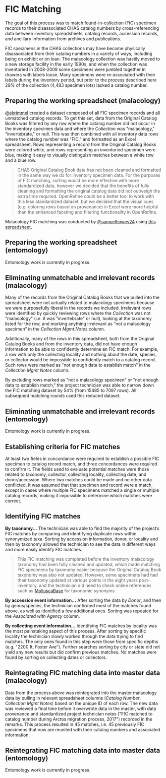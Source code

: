 # FIC Matching

The goal of this process was to match found-in-collection (FIC) specimen records to their disassociated CHAS catalog numbers by cross-referencing data between inventory spreadsheets, catalog records, accession records, and ancillary information from archives and publications.

FIC specimens in the CHAS collections may have become physically disassociated from their catalog numbers in a variety of ways, including being on exhibit or on loan. The malacology collection was hastily moved to a new storage facility in the early 1990s, and when the collection was inventoried in 2008-2009 some specimens were jumbled together in drawers with labels loose. Many specimens were re-associated with their labels during the inventory period, but prior to the process described here 29% of the collection (4,483 specimen lots) lacked a catalog number.

## Preparing the working spreadsheet (malacology)

[@ekrimmel](https://github.com/ekrimmel) created a dataset composed of all FIC specimen records and all unmatched catalog records. To get this set, data from the Original Catalog Books was filtered by any row where the catalog number did not occur in the inventory specimen data and where the *Collection* was "malacology," "invertebrate," or null. This was then combined with all inventory data rows where the catalog number was "FIC," and formatted as an Excel spreadsheet. Rows representing a record from the Original Catalog Books were colored white, and rows representing an inventoried specimen were blue, making it easy to visually distinguish matches between a white row and a blue row.

> CHAS Original Catalog Book data has not been cleaned and formatted in the same way we do for inventory specimen data. For the purposes of FIC matching, sorting would be more effective with more standardized data, however we decided that the benefits of fully cleaning and formatting the original catalog data did not outweigh the extra time required. OpenRefine could be a better tool to work with this less standardized dataset, but we decided that the visual cues (e.g. coloring rows based on provenance) in Excel were more helpful than the enhanced faceting and filtering functionality in OpenRefine.

Malacology FIC matching was conducted by [@samuelhowes24](https://github.com/samuelhowes24) using [this spreadsheet](../working-files/Mala_FICMatch_2017-07-05.xlsx).

## Preparing the working spreadsheet (entomology)

Entomology work is currently in progress.

## Eliminating unmatchable and irrelevant records (malacology)

Many of the records from the Original Catalog Books that we pulled into the spreadsheet were not actually related to malacology specimens because we were purposefully liberal in the records we included. Irrelevant rows were identified by quickly reviewing rows where the *Collection* was not "malacology" (i.e. it was "invertebrate" or null), looking at the taxonomy listed for the row, and marking anything irrelevant as “not a malacology specimen” in the *Collection Mgmt Notes* column.

Additionally, many of the rows in this spreadsheet, both from the Original Catalog Books and from the inventory data, did not have enough information to be able to confidently determine an FIC match. For example, a row with only the collecting locality and nothing about the date, species, or collector would be impossible to confidently match to a catalog record. Such rows were marked as "not enough data to establish match" in the *Collection Mgmt Notes* column.

By excluding rows marked as "not a malacology specimen" or "not enough data to establish match," the project technician was able to narrow down the FIC matching dataset by 54% (from 15485 to 7097 rows). All subsequent matching rounds used this reduced dataset.

## Eliminating unmatchable and irrelevant records (entomology)

Entomology work is currently in progress.

## Establishing criteria for FIC matches

At least two fields in concordance were required to establish a possible FIC specimen to catalog record match, and three concordances were required to confirm it. The fields used to evaluate potential matches were those related to taxonomy, collector, collecting locality, collecting date, and donor/accession. Where two matches could be made and no other data conflicted, it was assumed that that specimen and record were a match, except in cases where multiple FIC specimens matched a single or multiple catalog records, making it impossible to determine which matches were correct.

## Identifying FIC matches

**By taxonomy...** The technician was able to find the majority of the project’s FIC matches by comparing and identifying duplicate rows within synonymized taxa. Sorting by accession information, donor, or locality and then by taxonomy allowed the technician to see the data in different ways and more easily identify FIC matches.
> This FIC matching was completed before the inventory malacology taxonomy had been fully cleaned and updated, which made matching FIC specimens by taxonomy easier because the Original Catalog Book taxonomy was also not updated. However, some specimens had had their taxonomy updated at various points in the eight years post-inventory, and the technician did need to check online references such as [MolluscaBase](http://www.molluscabase.org) for taxonomic synonyms.

**By accession event information...** After sorting the data by *Donor*, and then by genus/species, the technician confirmed most of the matches found above, as well as identified a few additional ones. Sorting was repeated for the *Associated with Agency* column.

**By collecting event information...** Identifying FIC matches by locality was the most painstaking aspect of this process. After sorting by specific locality the technician slowly worked through the data trying to find matches. The only ones found in this step were those from specific depths (e.g. "2200 ft, Foster Ave"). Further searches sorting by city or state did not yield any new results but did confirm previous matches. No matches were found by sorting on collecting dates or collectors.

## Reintegrating FIC matching data into master data (malacology)

Data from the process above was reintegrated into the master malacology data by pulling in relevant spreadsheet columns (*Catalog Number*, *Collection Mgmt Notes*) based on the unique ID of each row. The new data was reviewed a final time before it overwrote data in the master, with data provenance and standardized project technician notes ("FIC matched to catalog number during Arctos migration process, 2017") recorded in the remarks. This process resulted in 45 matches, i.e. 45 previously FIC specimens that now are reunited with their catalog numbers and associated information.

## Reintegrating FIC matching data into master data (entomology)

Entomology work is currently in progress.
